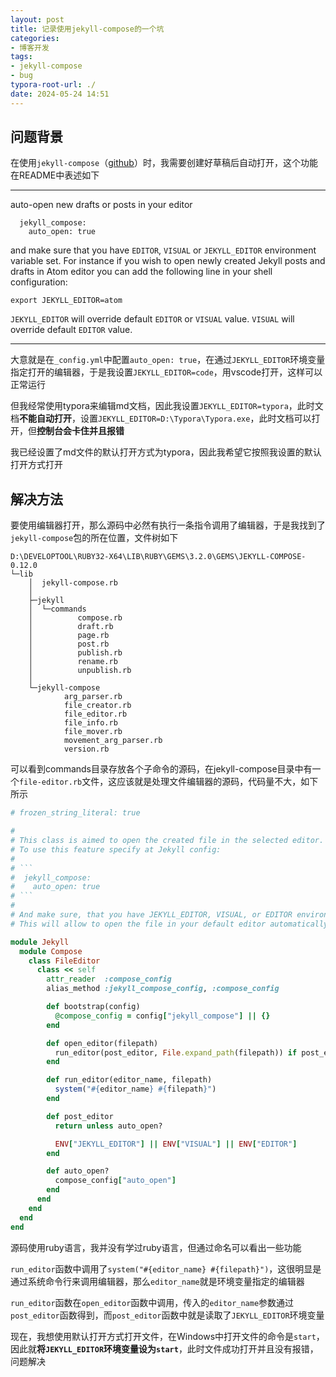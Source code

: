 ```yaml
---
layout: post
title: 记录使用jekyll-compose的一个坑
categories:
- 博客开发
tags:
- jekyll-compose
- bug
typora-root-url: ./
date: 2024-05-24 14:51
---
```


## 问题背景

在使用`jekyll-compose`（[github](https://github.com/jekyll/jekyll-compose)）时，我需要创建好草稿后自动打开，这个功能在README中表述如下

---

auto-open new drafts or posts in your editor

```
  jekyll_compose:
    auto_open: true
```

and make sure that you have `EDITOR`, `VISUAL` or `JEKYLL_EDITOR` environment variable set. For instance if you wish to open newly created Jekyll posts and drafts in Atom editor you can add the following line in your shell configuration:

```
export JEKYLL_EDITOR=atom
```

`JEKYLL_EDITOR` will override default `EDITOR` or `VISUAL` value. `VISUAL` will override default `EDITOR` value.

---

大意就是在`_config.yml`中配置`auto_open: true`，在通过`JEKYLL_EDITOR`环境变量指定打开的编辑器，于是我设置`JEKYLL_EDITOR=code`，用vscode打开，这样可以正常运行

但我经常使用typora来编辑md文档，因此我设置`JEKYLL_EDITOR=typora`，此时文档**不能自动打开**，设置`JEKYLL_EDITOR=D:\Typora\Typora.exe`，此时文档可以打开，但**控制台会卡住并且报错**

我已经设置了md文件的默认打开方式为typora，因此我希望它按照我设置的默认打开方式打开

## 解决方法

要使用编辑器打开，那么源码中必然有执行一条指令调用了编辑器，于是我找到了`jekyll-compose`包的所在位置，文件树如下

```
D:\DEVELOPTOOL\RUBY32-X64\LIB\RUBY\GEMS\3.2.0\GEMS\JEKYLL-COMPOSE-0.12.0
└─lib
    │  jekyll-compose.rb
    │
    ├─jekyll
    │  └─commands
    │          compose.rb
    │          draft.rb
    │          page.rb
    │          post.rb
    │          publish.rb
    │          rename.rb
    │          unpublish.rb
    │
    └─jekyll-compose
            arg_parser.rb
            file_creator.rb
            file_editor.rb
            file_info.rb
            file_mover.rb
            movement_arg_parser.rb
            version.rb
```

可以看到commands目录存放各个子命令的源码，在jekyll-compose目录中有一个`file-editor.rb`文件，这应该就是处理文件编辑器的源码，代码量不大，如下所示

```ruby
# frozen_string_literal: true

#
# This class is aimed to open the created file in the selected editor.
# To use this feature specify at Jekyll config:
#
# ```
#  jekyll_compose:
#    auto_open: true
# ```
#
# And make sure, that you have JEKYLL_EDITOR, VISUAL, or EDITOR environment variables set up.
# This will allow to open the file in your default editor automatically.

module Jekyll
  module Compose
    class FileEditor
      class << self
        attr_reader  :compose_config
        alias_method :jekyll_compose_config, :compose_config

        def bootstrap(config)
          @compose_config = config["jekyll_compose"] || {}
        end

        def open_editor(filepath)
          run_editor(post_editor, File.expand_path(filepath)) if post_editor
        end

        def run_editor(editor_name, filepath)
          system("#{editor_name} #{filepath}")
        end

        def post_editor
          return unless auto_open?

          ENV["JEKYLL_EDITOR"] || ENV["VISUAL"] || ENV["EDITOR"]
        end

        def auto_open?
          compose_config["auto_open"]
        end
      end
    end
  end
end
```

源码使用ruby语言，我并没有学过ruby语言，但通过命名可以看出一些功能

`run_editor`函数中调用了`system("#{editor_name} #{filepath}")`，这很明显是通过系统命令行来调用编辑器，那么`editor_name`就是环境变量指定的编辑器

`run_editor`函数在`open_editor`函数中调用，传入的`editor_name`参数通过`post_editor`函数得到，而`post_editor`函数中就是读取了`JEKYLL_EDITOR`环境变量

现在，我想使用默认打开方式打开文件，在Windows中打开文件的命令是`start`，因此就**将`JEKYLL_EDITOR`环境变量设为`start`**，此时文件成功打开并且没有报错，问题解决
